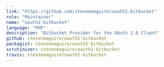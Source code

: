 ```yaml
---
link: "https://github.com/stevenmaguire/oauth2-bitbucket"
role: "Maintainer"
name: "oauth2-bitbucket"
language: "PHP"
description: "Bitbucket Provider for the OAuth 2.0 Client"
github: stevenmaguire/oauth2-bitbucket
packagist: stevenmaguire/oauth2-bitbucket
scrutinizer: stevenmaguire/oauth2-bitbucket
travis: stevenmaguire/oauth2-bitbucket
---
```

